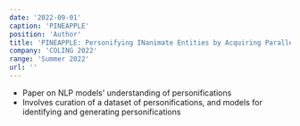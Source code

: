 ```yaml
---
date: '2022-09-01'
caption: 'PINEAPPLE'
position: 'Author'
title: 'PINEAPPLE: Personifying INanimate Entities by Acquiring Parallel Personification data for Learning Enhanced generation'
company: 'COLING 2022'
range: 'Summer 2022'
url: ''
---
```


- Paper on NLP models' understanding of personifications
- Involves curation of a dataset of personifications, and models for identifying and generating personifications
